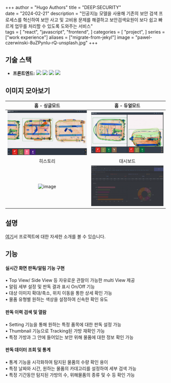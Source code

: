+++
author = "Hugo Authors"
title = "DEEP:SECURITY"  
date = "2024-02-21"
description = "인공지능 모델을 사용해 기존의 보안 검색 프로세스를 혁신하여 보안 사고 및 고비용 문제를 해결하고 보안검색요원이 보다 쉽고 빠르게 업무를 처리할 수 있도록 도와주는 서비스"  
tags = [
    "react",
    "javascript",
    "frontend",
] 
categories = [
    "project",
]
series = ["work experience"]
aliases = ["migrate-from-jekyl"]
image = "pawel-czerwinski-8uZPynIu-rQ-unsplash.jpg"
+++

## 기술 스택
- **프론트엔드:**
  <img src="https://img.shields.io/badge/javascript-F7DF1E?style=for-the-badge&logo=javascript&logoColor=white" style="display:inline;">
  <img src="https://img.shields.io/badge/react-61DAFB?style=for-the-badge&logo=react&logoColor=white" style="display:inline;">
  <img src="https://img.shields.io/badge/mui-007FFF?style=for-the-badge&logo=mui&logoColor=white" style="display:inline;">
  <img src="https://img.shields.io/badge/axios-5A29E4?style=for-the-badge&logo=axios&logoColor=white" style="display:inline;">


 
## 이미지 모아보기
|                      홈 - 싱글모드                      |                     홈 - 듀얼모드                     |
|:--------------------------------------------------:|:------------------------------------------------:|
| ![image](../assets/image/deep_main_single.png) |   ![image](../assets/image/deep_main.jpeg)   |
|                        히스토리                        |                       대시보드                       |
|    ![image](../assets/image/deep_store.png)    | ![image](../assets/image/deep_dashboard.png) |


## 설명
[여기](https://www.deepnoid.com/deep-security)서 프로젝트에 대한 자세한 소개를 볼 수 있습니다.


## 기능

#### 실시간 화면 판독/알림 기능 구현
• Top View/ Side View 등 자유로운 관찰이 가능한 multi View 제공  
• 알림 세부 설정 및 판독 결과 표시 On/Off 기능  
• 대상 이미지 확대/축소, 위치 이동을 통한 상세 확인 가능    
• 물품 유형별 원하는 색상을 설정하여 신속한 확인 유도  

#### 판독 이력 검색 및 열람
• Setting 기능을 통해 원하는 특정 품목에 대한 판독 설정 가능  
• Thumbnail 기능으로 Tracking된 가방 재확인 가능  
• 특정 가방과 그 안에 들어있는 보안 위해 물품에 대한 정보 확인 가능  

#### 판독 데이터 조회 및 통계  

• 통계 기능을 시각화하여 탐지된 물품의 수량 확인 용이  
• 특정 날짜와 시간, 원하는 물품의 카데고리를 설정하여 세부 검색 가능  
• 특정 기간동안 탐지된 가방의 수, 위해물품의 종류 및 수 등 확인 가능  



